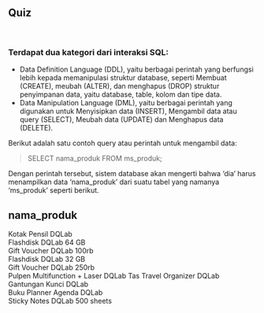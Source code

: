 ## Quiz

&nbsp;

### Terdapat dua kategori dari interaksi SQL: 

* Data Definition Language (DDL), yaitu berbagai perintah yang berfungsi lebih kepada memanipulasi struktur database, seperti Membuat (CREATE), meubah (ALTER), dan menghapus (DROP) struktur penyimpanan data, yaitu database, table, kolom dan tipe data.
* Data Manipulation Language (DML), yaitu berbagai perintah yang digunakan untuk Menyisipkan data (INSERT), Mengambil data atau query (SELECT), Meubah data (UPDATE) dan Menghapus data (DELETE).

Berikut adalah satu contoh query atau perintah untuk mengambil data:
> SELECT nama_produk FROM ms_produk;

Dengan perintah tersebut, sistem database akan mengerti bahwa ‘dia’ harus menampilkan data ‘nama_produk’ dari suatu tabel yang namanya ‘ms_produk’ seperti berikut.

nama_produk                        
------------------------------------
Kotak Pensil DQLab                 
Flashdisk DQLab 64 GB              
Gift Voucher DQLab 100rb           
Flashdisk DQLab 32 GB              
Gift Voucher DQLab 250rb           
Pulpen Multifunction + Laser DQLab 
Tas Travel Organizer DQLab         
Gantungan Kunci DQLab              
Buku Planner Agenda DQLab          
Sticky Notes DQLab 500 sheets  
